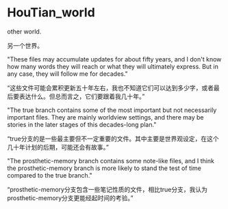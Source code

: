 # HouTian_world
other world.

另一个世界。

"These files may accumulate updates for about fifty years, and I don't know how many words they will reach or what they will ultimately express. But in any case, they will follow me for decades."

“这些文件可能会累积更新五十年左右，我也不知道它们可以达到多少字，或者最后要表达什么。但总而言之，它们要跟着我几十年。”

"The true branch contains some of the most important but not necessarily important files. They are mainly worldview settings, and there may be stories in the later stages of this decades-long plan."

“true分支的是一些最主要但不一定重要的文件。其中主要是世界观设定，在这个几十年计划的后期，可能还会有故事。”

"The prosthetic-memory branch contains some note-like files, and I think the prosthetic-memory branch is more likely to stand the test of time compared to the true branch."

“prosthetic-memory分支包含一些笔记性质的文件，相比true分支，我认为prosthetic-memory分支更能经起时间的考验。”
